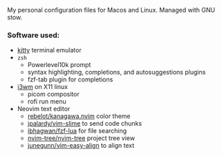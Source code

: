 My personal configuration files for Macos and Linux.
Managed with GNU stow.

### Software used:
  - [kitty](https://sw.kovidgoyal.net/kitty/) terminal emulator
  - `zsh` 
    + Powerlevel10k prompt
    + syntax highlighting, completions, and autosuggestions plugins
    + fzf-tab plugin for completions
  - [i3wm](https://i3wm.org/) on X11 linux
    + picom compositor
    + rofi run menu
  - Neovim text editor
    + [rebelot/kanagawa.nvim](https://github.com/rebelot/kanagawa.nvim) color theme
    + [jpalardy/vim-slime](https://github.com/jpalardy/vim-slime) to send code chunks
    + [ibhagwan/fzf-lua](https://github.com/ibhagwan/fzf-lua) for file searching
    + [nvim-tree/nvim-tree](https://github.com/nvim-tree/nvim-tree) project tree view
    + [junegunn/vim-easy-align](https://github.com/junegunn/vim-easy-align) to align text
